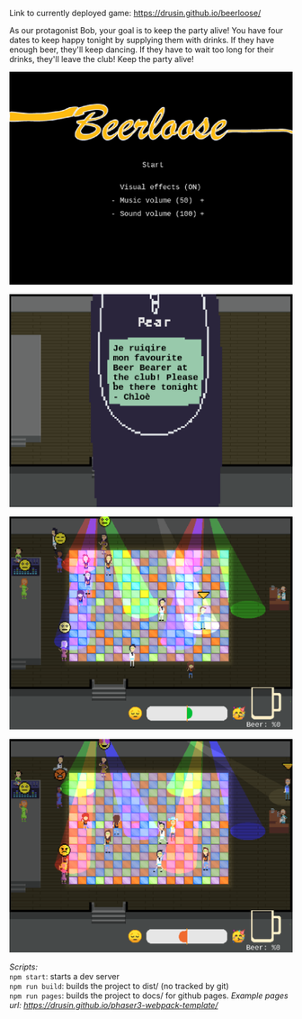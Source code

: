 Link to currently deployed game: https://drusin.github.io/beerloose/

As our protagonist Bob, your goal is to keep the party alive! You have four dates to keep happy tonight by supplying them with drinks. If they have enough beer, they'll keep dancing. If they have to wait too long for their drinks, they'll leave the club! Keep the party alive!

![alt text](https://github.com/drusin/beerloose/blob/master/screenshots/Title.png "Title")

![alt text](https://github.com/drusin/beerloose/blob/master/screenshots/Message.png "Message")

![alt text](https://github.com/drusin/beerloose/blob/master/screenshots/Ingame%201.png "Ingame 1")

![alt text](https://github.com/drusin/beerloose/blob/master/screenshots/Ingame%202.png "Ingame 2")

*Scripts:*  
`npm start`: starts a dev server  
`npm run build`: builds the project to dist/ (no tracked by git)  
`npm run pages`: builds the project to docs/ for github pages. *Example pages url: https://drusin.github.io/phaser3-webpack-template/*
